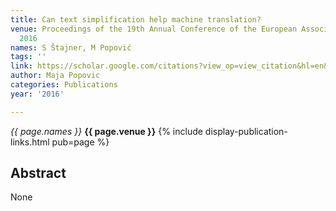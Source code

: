 ```yaml
---
title: Can text simplification help machine translation?
venue: Proceedings of the 19th Annual Conference of the European Association for …,
  2016
names: S Štajner, M Popović
tags: ''
link: https://scholar.google.com/citations?view_op=view_citation&hl=en&user=KdAV2Y0AAAAJ&citation_for_view=KdAV2Y0AAAAJ:4OULZ7Gr8RgC
author: Maja Popovic
categories: Publications
year: '2016'

---
```


*{{ page.names }}*
**{{ page.venue }}**
{% include display-publication-links.html pub=page %}
## Abstract

None